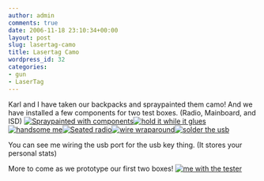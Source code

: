 ```yaml
---
author: admin
comments: true
date: 2006-11-18 23:10:34+00:00
layout: post
slug: lasertag-camo
title: Lasertag Camo
wordpress_id: 32
categories:
- gun
- LaserTag
---
```


Karl and I have taken our backpacks and spraypainted them camo! And we have installed a few components for two test boxes. (Radio, Mainboard, and ISD)
[![Spraypainted with components](/uploads/dcam0031.thumbnail.JPG)](/uploads/dcam0031.JPG)[![hold it while it glues](/uploads/dcam0037.thumbnail.JPG)](/uploads/dcam0037.JPG)[![handsome me](/uploads/dcam0050.thumbnail.JPG)](/uploads/dcam0050.JPG)[![Seated radio](/uploads/dcam0030.thumbnail.JPG)](/uploads/dcam0030.JPG)[![wire wraparound](/uploads/dcam0045.thumbnail.JPG)](/uploads/dcam0045.JPG)[![solder the usb](/uploads/dcam0044.thumbnail.JPG)](/uploads/dcam0044.JPG)

You can see me wiring the usb port for the usb key thing. (It stores your personal stats)

More to come as we prototype our first two boxes!
[![me with the tester](/uploads/dcam0049.thumbnail.JPG)](/uploads/dcam0049.JPG)
